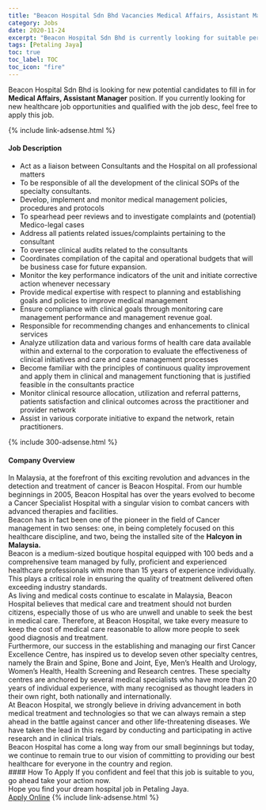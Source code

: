 ```yaml
---
title: "Beacon Hospital Sdn Bhd Vacancies Medical Affairs, Assistant Manager" 
category: Jobs 
date: 2020-11-24 
excerpt: "Beacon Hospital Sdn Bhd is currently looking for suitable person to fill in the Medical Affairs, Assistant Manager which positioned at Petaling Jaya" 
tags: [Petaling Jaya] 
toc: true 
toc_label: TOC 
toc_icon: "fire" 
--- 
```


<p>Beacon Hospital Sdn Bhd is looking for new potential candidates to fill in for <b>Medical Affairs, Assistant Manager</b> position. If you currently looking for new healthcare job opportunities and qualified with the job desc, feel free to apply this job.
</p>{% include link-adsense.html %} 
<div><div><div><h4>Job Description</h4></div></div><div><div><span><div><ul><li>Act as a liaison between Consultants and the Hospital on all professional matters</li><li>To be responsible of all the development of the clinical SOPs of the specialty consultants.</li><li>Develop, implement and monitor medical management policies, procedures and protocols</li><li>To spearhead peer reviews and to investigate complaints and (potential) Medico-legal cases</li><li>Address all patients related issues/complaints pertaining to the consultant</li><li>To oversee clinical audits related to the consultants</li><li>Coordinates compilation of the capital and operational budgets that will be business case for future expansion.</li><li>Monitor the key performance indicators of the unit and initiate corrective action whenever necessary</li><li>Provide medical expertise with respect to planning and establishing goals and policies to improve medical management</li><li>Ensure compliance with clinical goals through monitoring care management performance and management revenue goal.</li><li>Responsible for recommending changes and enhancements to clinical services</li><li>Analyze utilization data and various forms of health care data available within and external to the corporation to evaluate the effectiveness of clinical initiatives and care and case management processes</li><li>Become familiar with the principles of continuous quality improvement and apply them in clinical and management functioning that is justified feasible in the consultants practice</li><li>Monitor clinical resource allocation, utilization and referral patterns, patients satisfaction and clinical outcomes across the practitioner and provider network</li><li>Assist in various corporate initiative to expand the network, retain practitioners.</li></ul></div></span></div></div></div> 
{% include 300-adsense.html %} 
<div><div><div><h4>Company Overview</h4></div></div><div><div><span><div><div>
<div>
<div>In Malaysia, at the forefront of this exciting revolution and advances in the detection and treatment of cancer is Beacon Hospital. From our humble beginnings in 2005, Beacon Hospital has over the years evolved to become a Cancer Specialist Hospital with a singular vision to combat cancers with advanced therapies and facilities.</div>
<div>Beacon has in fact been one of the pioneer in the field of Cancer management in two senses: one, in being completely focused on this healthcare discipline, and two, being the installed site of the <strong>Halcyon in Malaysia.</strong></div>
<div>
<div>Beacon is a medium-sized boutique hospital equipped with 100 beds and a comprehensive team managed by fully, proficient and experienced healthcare professionals with more than 15 years of experience individually. This plays a critical role in ensuring the quality of treatment delivered often exceeding industry standards.</div>
<div>As living and medical costs continue to escalate in Malaysia, Beacon Hospital believes that medical care and treatment should not burden citizens, especially those of us who are unwell and unable to seek the best in medical care. Therefore, at Beacon Hospital, we take every measure to keep the cost of medical care reasonable to allow more people to seek good diagnosis and treatment.</div>
<div>Furthermore, our success in the establishing and managing our first Cancer Excellence Centre, has inspired us to develop seven other specialty centres, namely the Brain and Spine, Bone and Joint, Eye, Men&#8217;s Health and Urology, Women&#8217;s Health, Health Screening and Research centres. These specialty centres are anchored by several medical specialists who have more than 20 years of individual experience, with many recognised as thought leaders in their own right, both nationally and internationally.</div>
<div>
<div>At Beacon Hospital, we strongly believe in driving advancement in both medical treatment and technologies so that we can always remain a step ahead in the battle against cancer and other life-threatening diseases. We have taken the lead in this regard by conducting and participating in active research and in clinical trials.</div>
<div>Beacon Hospital has come a long way from our small beginnings but today, we continue to remain true to our vision of committing to providing our best healthcare for everyone in the country and region.</div>
</div>
</div>
</div>
</div></div></span></div></div></div> 
#### How To Apply 
If you confident and feel that this job is suitable to you, go ahead take your action now. <br/> 
Hope you find your dream hospital job in Petaling Jaya. <br/> 
<a href="https://www.jobstreet.com.my/en/job/medical-affairs-assistant-manager-4429166?jobId=jobstreet-my-job-4429166&sectionRank=6&token=0~f026d83f-433d-4bc1-b5cb-d2be05a43e90&fr=SRP%20View%20In%20New%20Ta" class="btn btn--warning" target="_blank" rel="nofollow noopenner">Apply Online</a> 
{% include link-adsense.html %} 